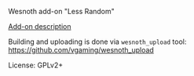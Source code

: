 Wesnoth add-on "Less Random"

[Add-on description](./less_random/doc/about.txt)

Building and uploading is done via `wesnoth_upload` tool: https://github.com/vgaming/wesnoth_upload

License: GPLv2+
